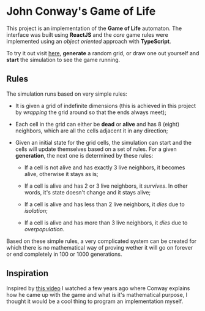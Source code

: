 # John Conway's Game of Life

This project is an implementation of the **Game of Life** automaton. The interface was built using **ReactJS** and the *core* game rules were implemented using an _object oriented_ approach with **TypeScript**.

To try it out visit [here](https://jgabriel1.github.io/conways-game-of-life), **generate** a random grid, or draw one out yourself and **start** the simulation to see the game running.

## Rules

The simulation runs based on very simple rules:

* It is given a grid of indefinite dimensions (this is achieved in this project by _wrapping_ the grid around so that the ends always meet);

* Each cell in the grid can either be **dead** or **alive** and has 8 (eight) neighbors, which are all the cells adjacent it in any direction;

* Given an initial state for the grid cells, the simulation can start and the cells will update themselves based on a set of rules. For a given **generation**, the next one is determined by these rules:
  - If a cell is not alive and has exactly 3 live neighbors, it becomes alive, otherwise it stays as is;

  - If a cell is alive and has 2 or 3 live neighbors, it _survives_. In other words, it's state doesn't change and it stays alive;

  - If a cell is alive and has less than 2 live neighbors, it _dies_ due to _isolation_;

  - If a cell is alive and has more than 3 live neighbors, it _dies_ due to _overpopulation_.

Based on these simple rules, a very complicated system can be created for which there is no mathematical way of proving wether it will go on forever or end completely in 100 or 1000 generations.

## Inspiration

Inspired by [this video](https://youtu.be/R9Plq-D1gEk) I watched a few years ago where Conway explains how he came up with the game and what is it's mathematical purpose, I thought it would be a cool thing to program an implementation myself.

